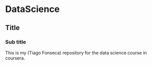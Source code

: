 DataScience
===========

## Title

### Sub title

This is my (Tiago Fonseca) repository for the data science course in coursera.
